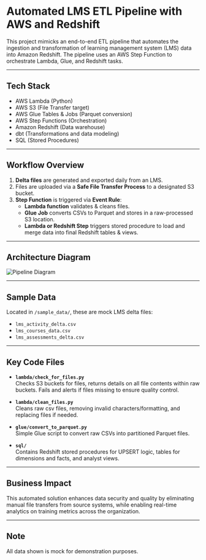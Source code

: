 # Automated LMS ETL Pipeline with AWS and Redshift

This project mimicks an end-to-end ETL pipeline that automates the ingestion and transformation of learning management system (LMS) data into Amazon Redshift. The pipeline uses an AWS Step Function to orchestrate Lambda, Glue, and Redshift tasks.

---

## Tech Stack
- AWS Lambda (Python)
- AWS S3 (File Transfer target)
- AWS Glue Tables & Jobs (Parquet conversion)
- AWS Step Functions (Orchestration)
- Amazon Redshift (Data warehouse)
- dbt (Transformations and data modeling)
- SQL (Stored Procedures)

---

## Workflow Overview

1. **Delta files** are generated and exported daily from an LMS.
2. Files are uploaded via a **Safe File Transfer Process** to a designated S3 bucket.
3. **Step Function** is triggered via **Event Rule**:
   - **Lambda function** validates & cleans files.
   - **Glue Job** converts CSVs to Parquet and stores in a raw-processed S3 location.
   - **Lambda or Redshift Step** triggers stored procedure to load and merge data into final Redshift tables & views.

---

## Architecture Diagram
![Pipeline Diagram](images/LMS_ETL_Diagram.png)

---

## Sample Data
Located in `/sample_data/`, these are mock LMS delta files:
- `lms_activity_delta.csv`
- `lms_courses_data.csv`
- `lms_assessments_delta.csv`

---

## Key Code Files

- **`lambda/check_for_files.py`**  
  Checks S3 buckets for files, returns details on all file contents within raw buckets. Fails and alerts if files missing to ensure quality control.

- **`lambda/clean_files.py`**  
  Cleans raw csv files, removing invalid characters/formatting, and replacing files if needed.

- **`glue/convert_to_parquet.py`**  
  Simple Glue script to convert raw CSVs into partitioned Parquet files.

- **`sql/`**  
  Contains Redshift stored procedures for UPSERT logic, tables for dimensions and facts, and analyst views.

---

## Business Impact
This automated solution enhances data security and quality by eliminating manual file transfers from source systems, while enabling real-time analytics on training metrics across the organization.

---

## Note
All data shown is mock for demonstration purposes.
